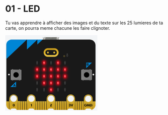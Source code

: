 # 01 - LED

Tu vas apprendre à afficher des images et du texte sur les 25 lumieres de ta carte, 
on pourra meme chacune les faire clignoter.

![plot](demo.png)
